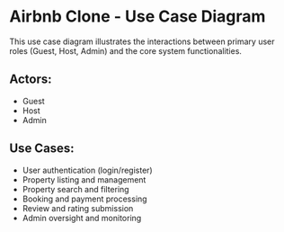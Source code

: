 # Airbnb Clone - Use Case Diagram

This use case diagram illustrates the interactions between primary user roles (Guest, Host, Admin) and the core system functionalities.

## Actors:
- Guest
- Host
- Admin

## Use Cases:
- User authentication (login/register)
- Property listing and management
- Property search and filtering
- Booking and payment processing
- Review and rating submission
- Admin oversight and monitoring
